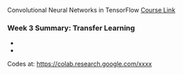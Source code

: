 Convolutional Neural Networks in TensorFlow [Course Link](https://www.coursera.org/learn/convolutional-neural-networks-tensorflow/home/welcome)

### Week 3 Summary: Transfer Learning

- 
- 


Codes at: https://colab.research.google.com/xxxx
